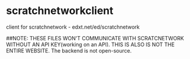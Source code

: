 # scratchnetworkclient
client for scratchnetwork - edxt.net/ed/scratchnetwork

##NOTE: THESE FILES WON'T COMMUNICATE WITH SCRATCNETWORK WITHOUT AN API KEY(working on an API). THIS IS ALSO IS NOT THE ENTIRE WEBSITE. The backend is not open-source.
